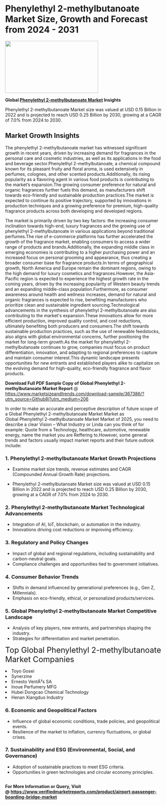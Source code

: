 <H1>Phenylethyl 2-methylbutanoate Market Size, Growth and Forecast from 2024 - 2031</H1><img class="aligncenter size-medium wp-image-584254" src="https://thirdeyenews.in/wp-content/uploads/2024/09/Global-Market-Research-300x168.jpeg" alt="" width="300" height="168" /><p><strong>Global&nbsp;<a href="https://www.marketsizeandtrends.com/download-sample/367386/?utm_source=Github8j?utm_medium=206">Phenylethyl 2-methylbutanoate Market</a> Insights</strong></p><p>Phenylethyl 2-methylbutanoate Market size was valued at USD 0.15 Billion in 2022 and is projected to reach USD 0.25 Billion by 2030, growing at a CAGR of 7.0% from 2024 to 2030.</p><p><h2>Market Growth Insights</h2> <p>The phenylethyl 2-methylbutanoate market has witnessed significant growth in recent years, driven by increasing demand for fragrances in the personal care and cosmetic industries, as well as its applications in the food and beverage sector.Phenylethyl 2-methylbutanoate, a chemical compound known for its pleasant fruity and floral aroma, is used extensively in perfumes, colognes, and other scented products.Additionally, its rising popularity as a flavoring agent in various food products is contributing to the market’s expansion.The growing consumer preference for natural and organic fragrances further fuels this demand, as manufacturers shift towards eco-friendly and sustainable production practices.The market is expected to continue its positive trajectory, supported by innovations in production techniques and a growing preference for premium, high-quality fragrance products across both developing and developed regions.</p> <p>The market is primarily driven by two key factors: the increasing consumer inclination towards high-end, luxury fragrances and the growing use of phenylethyl 2-methylbutanoate in various applications beyond traditional perfumes.The rise of e-commerce platforms has further accelerated the growth of the fragrance market, enabling consumers to access a wider range of products and brands.Additionally, the expanding middle class in emerging economies is contributing to a higher purchasing power and an increased focus on personal grooming and appearance, thus creating a broader consumer base for fragrance products.In terms of geographical growth, North America and Europe remain the dominant regions, owing to the high demand for luxury cosmetics and fragrances.However, the Asia-Pacific region is expected to experience the highest growth rate in the coming years, driven by the increasing popularity of Western beauty trends and an expanding middle-class population.Furthermore, as consumer awareness around health and wellness increases, demand for natural and organic fragrances is expected to rise, benefiting manufacturers who prioritize clean and sustainable ingredient sourcing.Technological advancements in the synthesis of phenylethyl 2-methylbutanoate are also contributing to the market's expansion.These innovations allow for more efficient production, improved quality control, and cost reductions, ultimately benefiting both producers and consumers.The shift towards sustainable production practices, such as the use of renewable feedstocks, also aligns with global environmental concerns, further positioning the market for long-term growth.As the market for phenylethyl 2-methylbutanoate continues to grow, companies must focus on product differentiation, innovation, and adapting to regional preferences to capture and maintain consumer interest.This dynamic landscape presents opportunities for new entrants and established players alike to capitalize on the evolving demand for high-quality, eco-friendly fragrance and flavor products.</p> <p><span class=""><strong>Download Full PDF Sample Copy of Global Phenylethyl 2-methylbutanoate Market Report</strong> @ <a href="https://www.marketsizeandtrends.com/download-sample/367386/?utm_source=Github8j?utm_medium=206" target="_blank">https://www.marketsizeandtrends.com/download-sample/367386/?utm_source=Github8j?utm_medium=206</a></span></p><p>In order to make an accurate and perceptive description of future scope of a Global&nbsp;Phenylethyl 2-methylbutanoate Market Market as Global&nbsp;Phenylethyl 2-methylbutanoate Market Market of 2025, you need to describe a clear Vision &ndash; What Industry or Linda can you think of for example: Quote from a Technology, healthcare, automotive, renewable energy, name the market you are Reffering to.However, some general trends and factors usually impact market reports and their future outlook include:</p><h3>1.&nbsp;<strong>Phenylethyl 2-methylbutanoate Market Growth Projections</strong></h3><ul><li>Examine market size trends, revenue estimates and CAGR (Compounded Annual Growth Rate) projections.</li><li><p>Phenylethyl 2-methylbutanoate Market size was valued at USD 0.15 Billion in 2022 and is projected to reach USD 0.25 Billion by 2030, growing at a CAGR of 7.0% from 2024 to 2030.</p></li></ul><h3>2.&nbsp;<strong>Phenylethyl 2-methylbutanoate Market Technological Advancements</strong></h3><ul><li>Integration of AI, IoT, blockchain, or automation in the industry.</li><li>Innovations driving cost reductions or improving efficiency.</li></ul><h3>3.&nbsp;<strong>Regulatory and Policy Changes</strong></h3><ul><li>Impact of global and regional regulations, including sustainability and carbon-neutral goals.</li><li>Compliance challenges and opportunities tied to government initiatives.</li></ul><h3>4.&nbsp;<strong>Consumer Behavior Trends</strong></h3><ul><li>Shifts in demand influenced by generational preferences (e.g., Gen Z, Millennials).</li><li>Emphasis on eco-friendly, ethical, or personalized products/services.</li></ul><h3>5.&nbsp;<strong>Global Phenylethyl 2-methylbutanoate Market Competitive Landscape</strong></h3><ul><li>Analysis of key players, new entrants, and partnerships shaping the industry.</li><li>Strategies for differentiation and market penetration.</li></ul><p data-pm-slice="1 1 []"><span style="color: inherit; font-family: inherit; font-size: 25px;">Top Global Phenylethyl 2-methylbutanoate Market Companies</span></p><div class="" data-test-id=""><p><li>Toyo Gosei</li><li> Synerzine</li><li> Ernesto VentÃ³s SA</li><li> Inoue Perfumery MFG</li><li> Hubei Dongcao Chemical Technology</li><li> Henan Xiangduo Industry</li></p></div><h3>6.&nbsp;<strong>Economic and Geopolitical Factors</strong></h3><ul><li>Influence of global economic conditions, trade policies, and geopolitical events.</li><li>Resilience of the market to inflation, currency fluctuations, or global crises.</li></ul><h3>7.&nbsp;<strong>Sustainability and ESG (Environmental, Social, and Governance)</strong></h3><ul><li>Adoption of sustainable practices to meet ESG criteria.</li><li>Opportunities in green technologies and circular economy principles.</li></ul><h2><strong style="font-size: 14px;">For More Information or Query, Visit @&nbsp;</strong><a style="background-color: #ffffff; font-size: 14px;" href="https://www.marketsizeandtrends.com/report/phenylethyl-2-methylbutanoate-market/" target="_blank">https://www.verifiedmarketreports.com/product/airport-passenger-boarding-bridge-market</a></h2>
